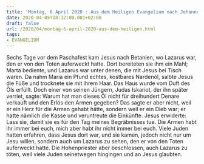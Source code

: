 ```yaml
---
title: 'Montag, 6 April 2020 : Aus dem Heiligen Evangelium nach Johannes - Joh 12,1-11.'
date: 2020-04-05T18:12:00.001+02:00
draft: false
url: /2020/04/montag-6-april-2020-aus-dem-heiligen.html
tags: 
- EVANGELIUM
---
```


Sechs Tage vor dem Paschafest kam Jesus nach Betanien, wo Lazarus war, den er von den Toten auferweckt hatte. Dort bereiteten sie ihm ein Mahl; Marta bediente, und Lazarus war unter denen, die mit Jesus bei Tisch waren. Da nahm Maria ein Pfund echtes, kostbares Nardenöl, salbte Jesus die Füße und trocknete sie mit ihrem Haar. Das Haus wurde vom Duft des Öls erfüllt. Doch einer von seinen Jüngern, Judas Iskariot, der ihn später verriet, sagte: Warum hat man dieses Öl nicht für dreihundert Denare verkauft und den Erlös den Armen gegeben? Das sagte er aber nicht, weil er ein Herz für die Armen gehabt hätte, sondern weil er ein Dieb war; er hatte nämlich die Kasse und veruntreute die Einkünfte. Jesus erwiderte: Lass sie, damit sie es für den Tag meines Begräbnisses tue. Die Armen habt ihr immer bei euch, mich aber habt ihr nicht immer bei euch. Viele Juden hatten erfahren, dass Jesus dort war, und sie kamen, jedoch nicht nur um Jesu willen, sondern auch um Lazarus zu sehen, den er von den Toten auferweckt hatte. Die Hohenpriester aber beschlossen, auch Lazarus zu töten, weil viele Juden seinetwegen hingingen und an Jesus glaubten.